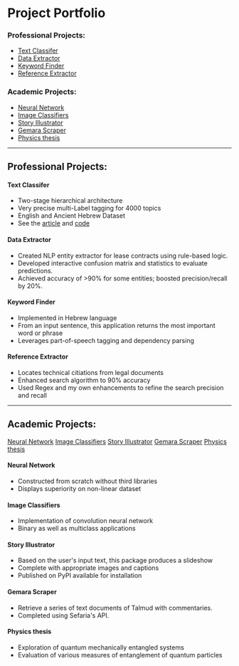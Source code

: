 # **Project Portfolio**
<!-- Yishai Rasowsky -->
### Professional Projects:
- [Text Classifer](#Text-Classifer)
- [Data Extractor](#Data-Extractor)
- [Keyword Finder](#Keyword-Finder)
- [Reference Extractor](#Reference-Extractor)

<!-- [Text Classifer](#Text-Classifer)
[Data Extractor](#Data-Extractor)
[Keyword Finder](#Keyword-Finder)
[Reference Extractor](#Reference-Extractor) -->


### Academic Projects:
- [Neural Network](#Neural-Network)
- [Image Classifiers](#Image-Classifiers)
- [Story Illustrator](#Story-Illustrator)
- [Gemara Scraper](#Gemara-Scraper)
- [Physics thesis](#Physics-thesis)

<!-- [Neural Network](#Neural-Network)
[Image Classifiers](#Image-Classifiers)
[Story Illustrator](#Story-Illustrator)
[Gemara Scraper](#Gemara-Scraper)
[Physics thesis](#Physics-thesis) -->

---
## **Professional Projects:**
<!-- [Text Classifer](#Text-Classifer)
[Data Extractor](#Data-Extractor)
[Keyword Finder](#Keyword-Finder)
[Reference Extractor](#Reference-Extractor) -->

#### **Text Classifer**
<!-- #### **Text Classifer** -->
- Two-stage hierarchical architecture
- Very precise multi-Label tagging for 4000 topics
- English and Ancient Hebrew Dataset
- See the [article](https://yishairasowsky.medium.com/multi-label-text-classification-d44105d581d6) and [code](https://github.com/yishairasowsky/Sefaria-Project/blob/master/ML/scripts/multi_label_classification.py)
#### **Data Extractor**
<!-- #### **Data Extractor** -->
- Created NLP entity extractor for lease contracts using rule-based logic.
- Developed interactive confusion matrix and statistics to evaluate predictions.
- Achieved accuracy of >90% for some entities; boosted precision/recall by 20%.
#### **Keyword Finder**
- Implemented in Hebrew language
- From an input sentence, this application returns the most important word or phrase
- Leverages part-of-speech tagging and dependency parsing
#### **Reference Extractor**
- Locates technical citiations from legal documents
- Enhanced search algorithm to 90% accuracy
- Used Regex and my own enhancements to refine the search precision and recall

---

## **Academic Projects:**
[Neural Network](#Neural-Network)
[Image Classifiers](#Image-Classifiers)
[Story Illustrator](#Story-Illustrator)
[Gemara Scraper](#Gemara-Scraper)
[Physics thesis](#Physics-thesis)

#### **Neural Network**
- Constructed from scratch without third libraries
- Displays superiority on non-linear dataset
#### **Image Classifiers**
- Implementation of convolution neural network
- Binary as well as multiclass applications
#### **Story Illustrator**
- Based on the user's input text, this package produces a slideshow
- Complete with appropriate images and  captions
- Published on PyPI available for installation
#### **Gemara Scraper**
- Retrieve a series of text documents of Talmud with commentaries.
- Completed using Sefaria's API.
#### **Physics thesis**
- Exploration of quantum mechanically entangled systems
- Evaluation of various measures of entanglement of quantum particles
<!-- ### Story Illustrator -->
